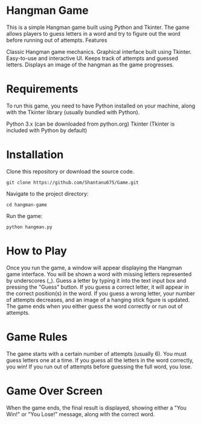 # Hangman Game
This is a simple Hangman game built using Python and Tkinter. The game allows players to guess letters in a word and try to figure out the word before running out of attempts.
Features

Classic Hangman game mechanics.
Graphical interface built using Tkinter.
Easy-to-use and interactive UI.
Keeps track of attempts and guessed letters.
Displays an image of the hangman as the game progresses.

# Requirements

To run this game, you need to have Python installed on your machine, along with the Tkinter library (usually bundled with Python).

Python 3.x (can be downloaded from python.org)
Tkinter (Tkinter is included with Python by default)

# Installation

Clone this repository or download the source code.

    git clone https://github.com/Shantanu675/Game.git

Navigate to the project directory:

    cd hangman-game

Run the game:

    python hangman.py

# How to Play

Once you run the game, a window will appear displaying the Hangman game interface.
You will be shown a word with missing letters represented by underscores (_).
Guess a letter by typing it into the text input box and pressing the "Guess" button.
If you guess a correct letter, it will appear in the correct position(s) in the word.
If you guess a wrong letter, your number of attempts decreases, and an image of a hanging stick figure is updated.
The game ends when you either guess the word correctly or run out of attempts.

# Game Rules

The game starts with a certain number of attempts (usually 6).
You must guess letters one at a time.
If you guess all the letters in the word correctly, you win!
If you run out of attempts before guessing the full word, you lose.

# Game Over Screen

When the game ends, the final result is displayed, showing either a "You Win!" or "You Lose!" message, along with the correct word.
